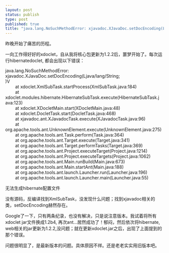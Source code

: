 ```yaml
--- 
layout: post
status: publish
type: post
published: true
title: "java.lang.NoSuchMethodError: xjavadoc.XJavaDoc.setDocEncoding(Ljava/lang/String;)V"
---
```

<p>昨晚开始了痛苦的历程。</p> <p>一向工作得好好的xdoclet，自从我将核心包更新为1.2.2后，噩梦开始了。每次运行hibernatedoclet, 都会出现以下错误：</p> <p>java.lang.NoSuchMethodError: xjavadoc.XJavaDoc.setDocEncoding(Ljava/lang/String;<br />)V<br />&nbsp;&nbsp;&nbsp;&nbsp;&nbsp;&nbsp;&nbsp; at xdoclet.XmlSubTask.startProcess(XmlSubTask.java:184)<br />&nbsp;&nbsp;&nbsp;&nbsp;&nbsp;&nbsp;&nbsp; at xdoclet.modules.hibernate.HibernateSubTask.execute(HibernateSubTask.j<br />ava:123)<br />&nbsp;&nbsp;&nbsp;&nbsp;&nbsp;&nbsp;&nbsp; at xdoclet.XDocletMain.start(XDocletMain.java:48)<br />&nbsp;&nbsp;&nbsp;&nbsp;&nbsp;&nbsp;&nbsp; at xdoclet.DocletTask.start(DocletTask.java:468)<br />&nbsp;&nbsp;&nbsp;&nbsp;&nbsp;&nbsp;&nbsp; at xjavadoc.ant.XJavadocTask.execute(XJavadocTask.java:96)<br />&nbsp;&nbsp;&nbsp;&nbsp;&nbsp;&nbsp;&nbsp; at org.apache.tools.ant.UnknownElement.execute(UnknownElement.java:275)<br />&nbsp;&nbsp;&nbsp;&nbsp;&nbsp;&nbsp;&nbsp; at org.apache.tools.ant.Task.perform(Task.java:364)<br />&nbsp;&nbsp;&nbsp;&nbsp;&nbsp;&nbsp;&nbsp; at org.apache.tools.ant.Target.execute(Target.java:341)<br />&nbsp;&nbsp;&nbsp;&nbsp;&nbsp;&nbsp;&nbsp; at org.apache.tools.ant.Target.performTasks(Target.java:369)<br />&nbsp;&nbsp;&nbsp;&nbsp;&nbsp;&nbsp;&nbsp; at org.apache.tools.ant.Project.executeTarget(Project.java:1214)<br />&nbsp;&nbsp;&nbsp;&nbsp;&nbsp;&nbsp;&nbsp; at org.apache.tools.ant.Project.executeTargets(Project.java:1062)<br />&nbsp;&nbsp;&nbsp;&nbsp;&nbsp;&nbsp;&nbsp; at org.apache.tools.ant.Main.runBuild(Main.java:673)<br />&nbsp;&nbsp;&nbsp;&nbsp;&nbsp;&nbsp;&nbsp; at org.apache.tools.ant.Main.startAnt(Main.java:188)<br />&nbsp;&nbsp;&nbsp;&nbsp;&nbsp;&nbsp;&nbsp; at org.apache.tools.ant.launch.Launcher.run(Launcher.java:196)<br />&nbsp;&nbsp;&nbsp;&nbsp;&nbsp;&nbsp;&nbsp; at org.apache.tools.ant.launch.Launcher.main(Launcher.java:55)</p> <p>无法生成hibernate配置文件</p> <p>没有源码，反编译找到XmlSubTask，没发现什么问题；找到xjavadoc相关的类，setDocEncoding赫然存在。</p> <p>Google了一下，只有两条纪录，也没有解决，只是说注意版本。我试着将所有xdoclet jar文件换成1.2b4, 再次ant...居然成功了！郁闷，然后依次将hibernate, web相关的jar更新为1.2.2,没问题；就在更新xdoclet.jar之后，出现了上面提到的那个错误。</p> <p>问题很明显了，是最新版本的问题。具体原因不祥。还是老老实实用旧版本吧。</p>
